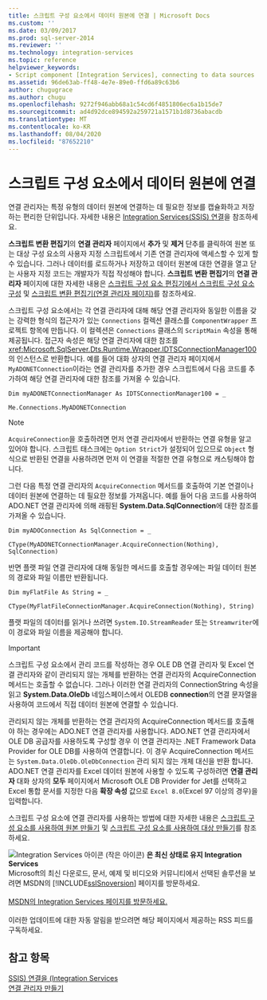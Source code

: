 ```yaml
---
title: 스크립트 구성 요소에서 데이터 원본에 연결 | Microsoft Docs
ms.custom: ''
ms.date: 03/09/2017
ms.prod: sql-server-2014
ms.reviewer: ''
ms.technology: integration-services
ms.topic: reference
helpviewer_keywords:
- Script component [Integration Services], connecting to data sources
ms.assetid: 96de63ab-ff48-4e7e-89e0-ffd6a89c63b6
author: chugugrace
ms.author: chugu
ms.openlocfilehash: 9272f946abb68a1c54cd6f4851806ec6a1b15de7
ms.sourcegitcommit: ad4d92dce894592a259721a1571b1d8736abacdb
ms.translationtype: MT
ms.contentlocale: ko-KR
ms.lasthandoff: 08/04/2020
ms.locfileid: "87652210"
---
```

# <a name="connecting-to-data-sources-in-the-script-component"></a>스크립트 구성 요소에서 데이터 원본에 연결
  연결 관리자는 특정 유형의 데이터 원본에 연결하는 데 필요한 정보를 캡슐화하고 저장하는 편리한 단위입니다. 자세한 내용은 [Integration Services&#40;SSIS&#41; 연결](../../connection-manager/integration-services-ssis-connections.md)을 참조하세요.  
  
 **스크립트 변환 편집기**의 **연결 관리자** 페이지에서 **추가** 및 **제거** 단추를 클릭하여 원본 또는 대상 구성 요소의 사용자 지정 스크립트에서 기존 연결 관리자에 액세스할 수 있게 할 수 있습니다. 그러나 데이터를 로드하거나 저장하고 데이터 원본에 대한 연결을 열고 닫는 사용자 지정 코드는 개발자가 직접 작성해야 합니다. **스크립트 변환 편집기**의 **연결 관리자** 페이지에 대한 자세한 내용은 [스크립트 구성 요소 편집기에서 스크립트 구성 요소 구성](configuring-the-script-component-in-the-script-component-editor.md) 및 [스크립트 변환 편집기&#40;연결 관리자 페이지&#41;](../../script-transformation-editor-connection-managers-page.md)를 참조하세요.  
  
 스크립트 구성 요소에서는 각 연결 관리자에 대해 해당 연결 관리자와 동일한 이름을 갖는 강력한 형식의 접근자가 있는 `Connections` 컬렉션 클래스를 `ComponentWrapper` 프로젝트 항목에 만듭니다. 이 컬렉션은 `Connections` 클래스의 `ScriptMain` 속성을 통해 제공됩니다. 접근자 속성은 해당 연결 관리자에 대한 참조를 <xref:Microsoft.SqlServer.Dts.Runtime.Wrapper.IDTSConnectionManager100>의 인스턴스로 반환합니다. 예를 들어 대화 상자의 연결 관리자 페이지에서 `MyADONETConnection`이라는 연결 관리자를 추가한 경우 스크립트에서 다음 코드를 추가하여 해당 연결 관리자에 대한 참조를 가져올 수 있습니다.  
  
 `Dim myADONETConnectionManager As IDTSConnectionManager100 = _`  
  
 `Me.Connections.MyADONETConnection`  
  
> [!NOTE]  
>  `AcquireConnection`을 호출하려면 먼저 연결 관리자에서 반환하는 연결 유형을 알고 있어야 합니다. 스크립트 태스크에는 `Option Strict`가 설정되어 있으므로 `Object` 형식으로 반환된 연결을 사용하려면 먼저 이 연결을 적절한 연결 유형으로 캐스팅해야 합니다.  
  
 그런 다음 특정 연결 관리자의 `AcquireConnection` 메서드를 호출하여 기본 연결이나 데이터 원본에 연결하는 데 필요한 정보를 가져옵니다. 예를 들어 다음 코드를 사용하여 ADO.NET 연결 관리자에 의해 래핑된 **System.Data.SqlConnection**에 대한 참조를 가져올 수 있습니다.  
  
 `Dim myADOConnection As SqlConnection = _`  
  
 `CType(MyADONETConnectionManager.AcquireConnection(Nothing), SqlConnection)`  
  
 반면 플랫 파일 연결 관리자에 대해 동일한 메서드를 호출할 경우에는 파일 데이터 원본의 경로와 파일 이름만 반환됩니다.  
  
 `Dim myFlatFile As String = _`  
  
 `CType(MyFlatFileConnectionManager.AcquireConnection(Nothing), String)`  
  
 플랫 파일의 데이터를 읽거나 쓰려면 `System.IO.StreamReader` 또는 `Streamwriter`에 이 경로와 파일 이름을 제공해야 합니다.  
  
> [!IMPORTANT]  
>  스크립트 구성 요소에서 관리 코드를 작성하는 경우 OLE DB 연결 관리자 및 Excel 연결 관리자와 같이 관리되지 않는 개체를 반환하는 연결 관리자의 AcquireConnection 메서드는 호출할 수 없습니다. 그러나 이러한 연결 관리자의 ConnectionString 속성을 읽고 **System.Data.OleDb** 네임스페이스에서 OLEDB **connection**의 연결 문자열을 사용하여 코드에서 직접 데이터 원본에 연결할 수 있습니다.  
>   
>  관리되지 않는 개체를 반환하는 연결 관리자의 AcquireConnection 메서드를 호출해야 하는 경우에는 ADO.NET 연결 관리자를 사용합니다. ADO.NET 연결 관리자에서 OLE DB 공급자를 사용하도록 구성할 경우 이 연결 관리자는 .NET Framework Data Provider for OLE DB를 사용하여 연결합니다. 이 경우 AcquireConnection 메서드는 `System.Data.OleDb.OleDbConnection` 관리 되지 않는 개체 대신을 반환 합니다. ADO.NET 연결 관리자를 Excel 데이터 원본에 사용할 수 있도록 구성하려면 **연결 관리자** 대화 상자의 **모두** 페이지에서 Microsoft OLE DB Provider for Jet를 선택하고 Excel 통합 문서를 지정한 다음 **확장 속성** 값으로 `Excel 8.0`(Excel 97 이상의 경우)을 입력합니다.  
  
 스크립트 구성 요소에 연결 관리자를 사용하는 방법에 대한 자세한 내용은 [스크립트 구성 요소를 사용하여 원본 만들기](../../extending-packages-scripting-data-flow-script-component-types/creating-a-source-with-the-script-component.md) 및 [스크립트 구성 요소를 사용하여 대상 만들기](../../extending-packages-scripting-data-flow-script-component-types/creating-a-destination-with-the-script-component.md)를 참조하세요.  
  
![Integration Services 아이콘 (작은 아이콘)](../../media/dts-16.gif "Integration Services 아이콘(작은 아이콘)")  **은 최신 상태로 유지 Integration Services**<br /> Microsoft의 최신 다운로드, 문서, 예제 및 비디오와 커뮤니티에서 선택된 솔루션을 보려면 MSDN의 [!INCLUDE[ssISnoversion](../../../includes/ssisnoversion-md.md)] 페이지를 방문하세요.<br /><br /> [MSDN의 Integration Services 페이지를 방문하세요.](https://go.microsoft.com/fwlink/?LinkId=136655)<br /><br /> 이러한 업데이트에 대한 자동 알림을 받으려면 해당 페이지에서 제공하는 RSS 피드를 구독하세요.  
  
## <a name="see-also"></a>참고 항목  
 [SSIS&#41; 연결을 &#40;Integration Services](../../connection-manager/integration-services-ssis-connections.md)   
 [연결 관리자 만들기](../../create-connection-managers.md)  
  
  
